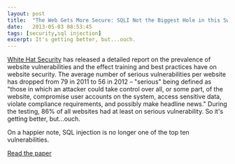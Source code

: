 ```yaml
---
layout: post
title:  "The Web Gets More Secure: SQLI Not the Biggest Hole in this Swiss Cheese"
date:   2013-05-03 08:53:45
tags: [security,sql injection]
excerpt: It's getting better, but...ouch.
---
```

<a href="https://www.whitehatsec.com/" target="_blank">White Hat Security</a> has released a detailed report on the prevalence of website vulnerabilities and the effect training and best practices have on website security. The average number of serious vulnerabilities per website has dropped from 79 in 2011 to 56 in 2012 – "serious" being defined as "those in which an attacker could take control over all, or some part, of the website, compromise user accounts on the system, access sensitive data, violate compliance requirements, and possibly make headline news." During the testing, 86% of all websites had at least on serious vulnerability. So it's getting better, but...ouch.

On a happier note, SQL injection is no longer one of the top ten vulnerabilities.

<a href="https://info.whitehatsec.com/2013-website-security-report.html" target="_blank">Read the paper</a>